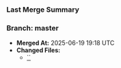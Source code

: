### Last Merge Summary
### **Branch:** master

- **Merged At:** 2025-06-19 19:18 UTC
- **Changed Files:**
  - [``](https://github.com/edwardpandelea/AutomationCourseItSchool/blob/e165bddb01f60fe6a5d93dd86e508f07598a1442/)
